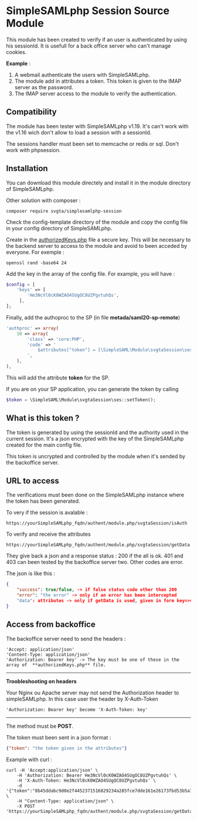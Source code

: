 # SimpleSAMLphp Session Source Module

This module has been created to verify if an user is authenticated by using his sessionId. It is usefull for a back office server who can't manage cookies. 

**Example** :

1. A webmail authenticate the users with SimpleSAMLphp.
2. The module add in attributes a token. This token is given to the IMAP server as the password.
3. The IMAP server access to the module to verify the authentication.



## Compatibility

The module has been tester with SimpleSAMLphp v1.19. It's can't work with the v1.16 wich don't allow to load a session with a sessionId.

The sessions handler must been set to memcache or redis or sql. Don't work with phpsession.



## Installation

You can download this module directely and install it in the module directory of SimpleSAMLphp.

Other solution with composer : 

```shell
composer require svgta/simplesamlphp-session
```

Check the config-template directory of the module and copy the config file in your config directory of SimpleSAMLphp.

Create in the <u>authorizedKeys.php</u> file a secure key. This will be necessary to the backend server to access to the module and avoid to been acceded by everyone. For exemple :

```shell
openssl rand -base64 24
```

Add the key in the array of the config file.  For example, you will have :

```php
$config = [
	'keys' => [
		'He3NcVl0cK0WZAO4SUgOC8UZPgvtuhQs',
	 ],
];
```



Finally, add the authoproc to the SP (in file **metada/saml20-sp-remote**)

```php
'authproc' => array(
	10 => array(
		'class' => 'core:PHP',
		'code' => '
			$attributes["token"] = [\SimpleSAML\Module\svgtaSession\ses::setToken()];
		',
	),	
),
```

This will add the attribute **token** for the SP.

If you are on your SP application, you can generate the token by calling

```php
$token = \SimpleSAML\Module\svgtaSession\ses::setToken();
```



## What is this token ?

The token is generated by using the sessionId and the authority used in the current session. It's a json encrypted with the key of the SimpleSAMLphp created for the main config file.

This token is uncrypted and controlled by the module when it's sended by the backoffice server.



## URL to access 

The verifications must been done on the SimpleSAMLphp instance where the token has been generated.

To very if the session is avalable : 

```shell
https://yourSimpleSAMLphp_fqdn/authent/module.php/svgtaSession/isAuth
```

To verify and receive the attributes 

```
https://yourSimpleSAMLphp_fqdn/authent/module.php/svgtaSession/getData.php
```

They give back a json and a response status : 200 if the all is ok. 401 and 403 can been tested by the backoffice server two. Other codes are error.

The json is like this : 

```json
{
	"success": true/false, -> if false status code other than 200
	"error": "the error" -> only if an error has been intercepted
	"data": attributes -> only if getData is used, given in form key=>value
}
```



## Access from backoffice

The backoffice server need to send the headers : 

```shell
'Accept: application/json'
'Content-Type: application/json'
'Authorization: Bearer key' -> The key must be one of these in the array of  **authorizedKeys.php** file.
```

------

**Troobleshooting on headers**

Your Nginx ou Apache server may not send the Authorization header to simpleSAMLphp. In this case user the header by X-Auth-Token

```shell
'Authorization: Bearer key' become 'X-Auth-Token: key'
```

------



The method must be **POST**.

The token must been sent in a json format :

```json
{"token": "the token given in the attributes"}
```



Example with curl : 

```shell
curl -H 'Accept:application/json' \
	-H 'Authorization: Bearer He3NcVl0cK0WZAO4SUgOC8UZPgvtuhQs' \
	-H 'X-Auth-Token: He3NcVl0cK0WZAO4SUgOC8UZPgvtuhQs' \
	-d '{"token":"8b45ddabc9d0e2f4452371516829234a285fce7dde161e26173fbd53b5a7c8c9267d508ead8d3ac31280e585149b0fa8dbebe244a3f79d6cec1ae0ed11175424a01a9b97ef86ab81c5e85ca530d5217dad52267c99bb665b2da41cda3ccfee58784b0e86dab6b26a8ae25efbf166d52a90fcc46241d8aa8469c06ba42469ba01"}' \
	-H "Content-Type: application/json" \
	-X POST 'https://yourSimpleSAMLphp_fqdn/authent/module.php/svgtaSession/getData.php'
```



